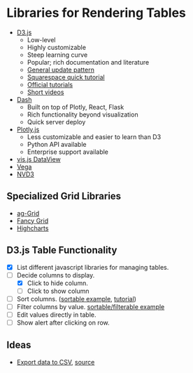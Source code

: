 # Libraries for Rendering Tables
- [D3.js](https://d3js.org/)
	- Low-level
	- Highly customizable
	- Steep learning curve
	- Popular; rich documentation and literature
	- [General update pattern](https://bl.ocks.org/mbostock/3808218)
	- [Squarespace quick tutorial](https://square.github.io/intro-to-d3/)
	- [Official tutorials](https://github.com/d3/d3/wiki/Tutorials)
	- [Short videos](https://scrimba.com/g/gd3js)
- [Dash](https://plot.ly/products/dash/)
	- Built on top of Plotly, React, Flask
	- Rich functionality beyond visualization
	- Quick server deploy
- [Plotly.js](https://plot.ly/javascript/)
	- Less customizable and easier to learn than D3
	- Python API available
	- Enterprise support available
- [vis.js DataView](http://visjs.org/docs/data/dataview.html)
- [Vega](https://vega.github.io/vega/)
- [NVD3](http://nvd3.org/index.html)

## Specialized Grid Libraries
- [ag-Grid](https://github.com/ag-grid/ag-grid)
- [Fancy Grid](https://www.fancygrid.com/)
- [Highcharts](https://www.highcharts.com/)

## D3.js Table Functionality
- [x] List different javascript libraries for managing tables.
- [ ] Decide columns to display.
	- [x] Click to hide column.
	- [ ] Click to show column
- [ ] Sort columns. ([sortable example](http://bl.ocks.org/AMDS/4a61497182b8fcb05906), [tutorial](http://arnicas.github.io/interactive-vis-course/Week4/))
- [ ] Filter columns by value. [sortable/filterable example](http://bl.ocks.org/dhoboy/1ac430a7ca883e7a8c09)
- [ ] Edit values directly in table.
- [ ] Show alert after clicking on row.

## Ideas
- [Export data to CSV](https://demo.bokehplots.com/apps/export_csv), [source](https://github.com/bokeh/bokeh/tree/master/examples/app/export_csv)
